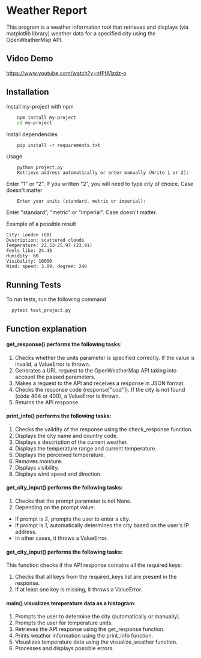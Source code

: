 # Weather Report

This program is a weather information tool that retrieves and displays (via matplotlib library) weather data for a specified city using the OpenWeatherMap API. 

## Video Demo

https://www.youtube.com/watch?v=nfFfA1zdz-o



## Installation

Install my-project with npm

```bash
    npm install my-project
    cd my-project
```  
Install dependencies
```
    pip install -r requirements.txt
```
Usage
```
    python project.py
    Retrieve address automatically or enter manually (Write 1 or 2):
```
Enter "1" or "2". If you written "2", you will need to type city of choice. Case doesn't matter 
```
    Enter your units (standard, metric or imperial): 
```
Enter "standard", "metric" or "imperial". Case doesn't matter.

Example of a possible result
```
City: London (GB)
Description: scattered clouds
Temperature: 22.53-25.97 (23.91)
Feels like: 24.45
Humidity: 80
Visibility: 10000
Wind: speed: 3.09, degree: 240
```
## Running Tests

To run tests, run the following command

```bash
  pytest test_project.py
```


## Function explanation

#### get_response() performs the following tasks:

1. Checks whether the units parameter is specified correctly. If the value is invalid, a ValueError is thrown.
2. Generates a URL request to the OpenWeatherMap API taking into account the passed parameters.
3. Makes a request to the API and receives a response in JSON format.
4. Checks the response code (response["cod"]). If the city is not found (code 404 or 400), a ValueError is thrown.
5. Returns the API response.

#### print_info() performs the following tasks:
1. Checks the validity of the response using the check_response function.
2. Displays the city name and country code.
3. Displays a description of the current weather.
4. Displays the temperature range and current temperature.
5. Displays the perceived temperature.
6. Removes moisture.
7. Displays visibility.
8. Displays wind speed and direction.

#### get_city_input() performs the following tasks:
1. Checks that the prompt parameter is not None.
2. Depending on the prompt value:
- If prompt is 2, prompts the user to enter a city.
- If prompt is 1, automatically determines the city based on the user's IP address.
- In other cases, it throws a ValueError.

#### get_city_input() performs the following tasks:
This function checks if the API response contains all the required keys:

1. Checks that all keys from the required_keys list are present in the response.
2. If at least one key is missing, it throws a ValueError.

#### main() visualizes temperature data as a histogram:
1. Prompts the user to determine the city (automatically or manually).
2. Prompts the user for temperature units.
3. Retrieves the API response using the get_response function.
4. Prints weather information using the print_info function.
5. Visualizes temperature data using the visualize_weather function.
6. Processes and displays possible errors.